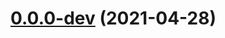 # [0.0.0-dev](https://github.com/AlexRogalskiy/github-action-file-size/compare/v2.0.1...v0.0.0-dev) (2021-04-28)



